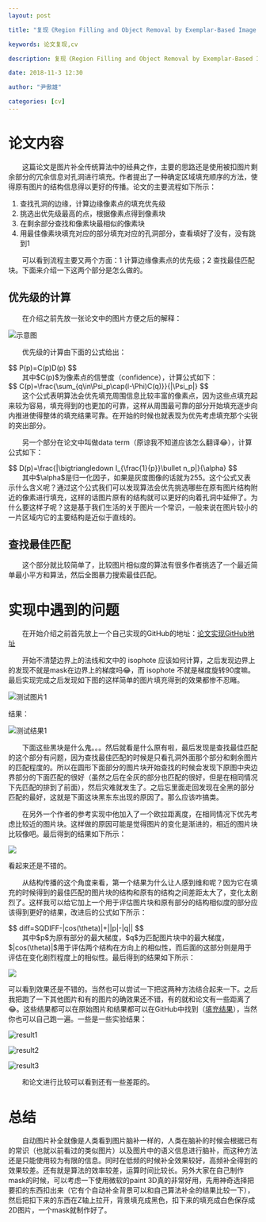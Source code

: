 ```yaml
---
layout: post

title: "复现《Region Filling and Object Removal by Exemplar-Based Image Inpainting》"

keywords: 论文复现,cv

description: 复现《Region Filling and Object Removal by Exemplar-Based Image Inpainting》

date: 2018-11-3 12:30

author: "尹傲雄"

categories: [cv]
---
```


# 论文内容

　　这篇论文是图片补全传统算法中的经典之作，主要的思路还是使用被扣图片剩余部分的冗余信息对孔洞进行填充。作者提出了一种确定区域填充顺序的方法，使得原有图片的结构信息得以更好的传播。论文的主要流程如下所示：

1. 查找孔洞的边缘，计算边缘像素点的填充优先级
2. 挑选出优先级最高的点，根据像素点得到像素块
3. 在剩余部分查找和像素块最相似的像素块
4. 用最佳像素块填充对应的部分填充对应的孔洞部分，查看填好了没有，没有跳到1

　　可以看到流程主要又两个方面：1 计算边缘像素点的优先级；2 查找最佳匹配块。下面来介绍一下这两个部分是怎么做的。

## 优先级的计算

　　在介绍之前先放一张论文中的图片方便之后的解释：

![示意图](https://csueducn-my.sharepoint.com/personal/yinaoxiong_csu_edu_cn/_layouts/15/download.aspx?e=pST4R4&share=Ea6tppnGStxFk6onDkhBtBkBJmWDkDAZf3pPGJVI4EQMmA)

　　优先级的计算由下面的公式给出：
<div class="official">
$$
P(p)=C(p)D(p)
$$
</div>
　　其中$C(p)$为像素点的信誉度（confidence），计算公式如下：
<div class="official">
$$
C(p)=\frac{\sum_{q\in\Psi_p\cap(I-\Phi)C(q)}}{|\Psi_p|}
$$
</div>
　　这个公式表明算法会优先填充周围信息比较丰富的像素点，因为这些点填充起来较为容易，填充得到的也更加的可靠，这样从周围最可靠的部分开始填充逐步向内推进使得整体的填充结果可靠。在开始的时候也就表现为优先考虑填充那个尖锐的突出部分。

　　另一个部分在论文中叫做data term（原谅我不知道应该怎么翻译:joy:），计算公式如下：
<div class="official">
$$
D(p)=\frac{|\bigtriangledown I_{\frac{1}{p}}\bullet n_p|}{\alpha}
$$
</div>
　　其中$\alpha$是归一化因子，如果是灰度图像的话就为255。这个公式又表示什么含义呢？通过这个公式我们可以发现算法会优先挑选哪些在原有图片结构附近的像素进行填充，这样的话图片原有的结构就可以更好的向着孔洞中延伸了。为什么要这样子呢？这是基于我们生活的关于图片一个常识，一般来说在图片较小的一片区域内它的主要结构是近似于直线的。

## 查找最佳匹配

　　这个部分就比较简单了，比较图片相似度的算法有很多作者挑选了一个最近简单最小平方和算法，然后全图暴力搜索最佳匹配。

# 实现中遇到的问题

　　在开始介绍之前首先放上一个自己实现的GitHub的地址：[论文实现GitHub地址](https://github.com/YinAoXiong/paper_reproduce/tree/master/inpaint-object-remover/Region%20Filling%20and%20Object%20Removal%20by%20Exemplar-Based%20Image%20Inpainting)

　　开始不清楚边界上的法线和文中的 isophote 应该如何计算，之后发现边界上的发现不就是mask在边界上的梯度吗:joy:，而 isophote 不就是梯度旋转90度嘛。最后实现完成之后发现如下图的这样简单的图片填充得到的效果都惨不忍睹。

![测试图片1](https://csueducn-my.sharepoint.com/personal/yinaoxiong_csu_edu_cn/_layouts/15/download.aspx?e=nta5H6&share=ET55LVujTxlNr1JaZeeE1LMB0LK7lTNxrHDWI59ZQav5oA)

结果：

![测试结果1](https://csueducn-my.sharepoint.com/personal/yinaoxiong_csu_edu_cn/_layouts/15/download.aspx?e=vdeIRg&share=EQjfDoZDhaFJnMvQm7WijPkBPVu_pUlTW93VwzW3tWWekg)

　　下面这些黑块是什么鬼。。。然后就看是什么原有啦，最后发现是查找最佳匹配的这个部分有问题，因为查找最佳匹配的时候是只看孔洞外面那个部分和剩余图片的匹配程度的。所以在圆形下面部分的图片块开始查找的时候会发现下原图中央边界部分的下面匹配的很好（虽然之后在全灰的部分也匹配的很好，但是在相同情况下先匹配的排到了前面），然后灾难就发生了。之后忘里面走回发现在全黑的部分匹配的最好，这就是下面这块黑东东出现的原因了。那么应该咋搞类。

　　在另外一个作者的参考实现中他加入了一个欧拉距离度，在相同情况下优先考虑比较近的图片块。这样做的原因可能是觉得图片的变化是渐进的，相近的图片块比较像吧。最后得到的结果如下所示：

![](https://csueducn-my.sharepoint.com/personal/yinaoxiong_csu_edu_cn/_layouts/15/download.aspx?e=7G7IsW&share=EW91yJEnbIpIrsWY_be0T9MBwkaT03MDNZ7VRr9qiKWNgg)

看起来还是不错的。

　　从结构传播的这个角度来看，第一个结果为什么让人感到维和呢？因为它在填充的时候得到的最佳匹配的图片块的结构和原有的结构之间差距太大了，变化太剧烈了。这样我可以给它加上一个用于评估图片块和原有部分的结构相似度的部分应该得到更好的结果，改进后的公式如下所示：
<div class="official">
$$
diff=SQDIFF-|cos(\theta)|+||p|-|q||
$$
</div>
　　其中$p$为原有部分的最大梯度，$q$为匹配图片块中的最大梯度，$|cos(\theta)|$用于评估两个结构在方向上的相似性，而后面的这部分则是用于评估在变化剧烈程度上的相似性。最后得到的结果如下所示：

![](https://csueducn-my.sharepoint.com/personal/yinaoxiong_csu_edu_cn/_layouts/15/download.aspx?e=mxMu6y&share=EcfXcqLNLURCkV9J4IlC-yYBhfyOvLhuYQNKcCCWsOl8gw)

可以看到效果还是不错的。当然也可以尝试一下把这两种方法结合起来一下。之后我把跑了一下其他图片和有的图片的确效果还不错，有的就和论文有一些距离了:joy:。这些结果都可以在原始图片和结果都可以在GitHub中找到（[填充结果](https://github.com/YinAoXiong/paper_reproduce/tree/master/inpaint-object-remover/Region%20Filling%20and%20Object%20Removal%20by%20Exemplar-Based%20Image%20Inpainting/result)），当然你也可以自己跑一遍。一些是一些实验结果：

![result1](https://csueducn-my.sharepoint.com/personal/yinaoxiong_csu_edu_cn/_layouts/15/download.aspx?e=4HaVHS&share=EfqKWH_zyHZKtniqi8hlZM8BiQOFwxiqv_m286a10qDucQ)

![result2](https://csueducn-my.sharepoint.com/personal/yinaoxiong_csu_edu_cn/_layouts/15/download.aspx?e=3KFuuQ&share=EaLfz7W-HXFLo2KAtXvz-TYBRiY320dS_gPTg52EVbmTAg)

![result3](https://csueducn-my.sharepoint.com/personal/yinaoxiong_csu_edu_cn/_layouts/15/download.aspx?e=yfwaoB&share=EeYP4J7WEWFOuk6LFpP99m4BFLziOuDLn7fA-dRXGTstfQ)

　　和论文进行比较可以看到还有一些差距的。

# 总结

　　自动图片补全就像是人类看到图片脑补一样的，人类在脑补的时候会根据已有的常识（也就以前看过的类似图片）以及图片中的语义信息进行脑补，而这种方法还是只能使用较为有限的信息。同时在低频的时候补全效果较好，高频补全得到的效果较差。还有就是算法的效率较差，运算时间比较长。另外大家在自己制作mask的时候，可以考虑一下使用微软的paint 3D真的非常好用，先用神奇选择把要扣的东西扣出来（它有个自动补全背景可以和自己算法补全的结果比较一下），然后把扣下来的东西在Z轴上拉开，背景填充成黑色，扣下来的填充成白色保存成2D图片，一个mask就制作好了。